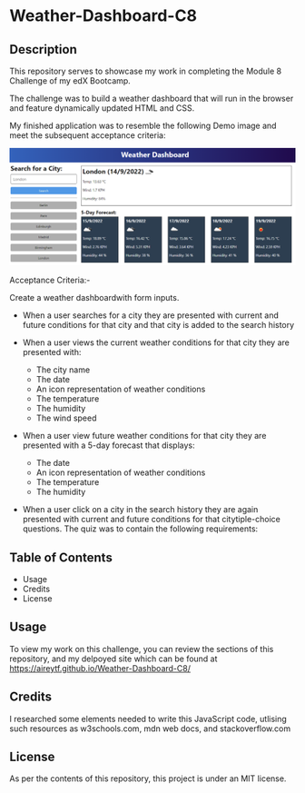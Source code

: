 # Weather-Dashboard-C8


## Description

This repository serves to showcase my work in completing the Module 8 Challenge of my edX Bootcamp.

The challenge was to build a weather dashboard that will run in the browser and feature dynamically updated HTML and CSS.

My finished application was to resemble the following Demo image and meet the subsequent acceptance criteria:

![Demo](/Images/10-server-side-apis-challenge-demo.png)

Acceptance Criteria:- 

Create a weather dashboardwith form inputs.
- When a user searches for a city they are presented with current and future conditions for that city and that city is added to the search history
- When a user views the current weather conditions for that city they are presented with:
   - The city name
   - The date
   - An icon representation of weather conditions
   - The temperature
   - The humidity
   - The wind speed

- When a user view future weather conditions for that city they are presented with a 5-day forecast that displays:
   - The date
   - An icon representation of weather conditions
   - The temperature
   - The humidity

- When a user click on a city in the search history they are again presented with current and future conditions for that citytiple-choice questions. The quiz was to contain the following requirements:


## Table of Contents 

- Usage
- Credits
- License

## Usage

To view my work on this challenge, you can review the sections of this repository, and my delpoyed site which can be found at https://aireytf.github.io/Weather-Dashboard-C8/ 

## Credits

I researched some elements needed to write this JavaScript code, utlising such resources as w3schools.com, mdn web docs, and stackoverflow.com

## License

As per the contents of this repository, this project is under an MIT license.
